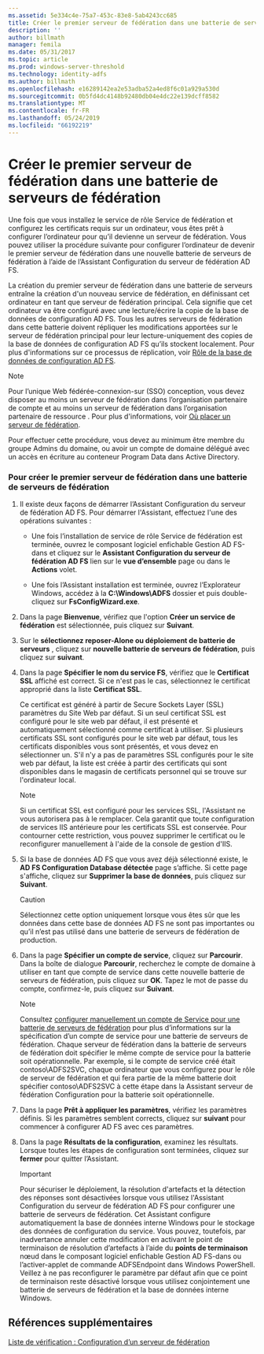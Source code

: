 ```yaml
---
ms.assetid: 5e334c4e-75a7-453c-83e8-5ab4243cc685
title: Créer le premier serveur de fédération dans une batterie de serveurs de fédération
description: ''
author: billmath
manager: femila
ms.date: 05/31/2017
ms.topic: article
ms.prod: windows-server-threshold
ms.technology: identity-adfs
ms.author: billmath
ms.openlocfilehash: e16289142ea2e53adba52a4ed8f6c01a929a530d
ms.sourcegitcommit: 0b5fd4dc4148b92480db04e4dc22e139dcff8582
ms.translationtype: MT
ms.contentlocale: fr-FR
ms.lasthandoff: 05/24/2019
ms.locfileid: "66192219"
---
```

# <a name="create-the-first-federation-server-in-a-federation-server-farm"></a>Créer le premier serveur de fédération dans une batterie de serveurs de fédération

Une fois que vous installez le service de rôle Service de fédération et configurez les certificats requis sur un ordinateur, vous êtes prêt à configurer l’ordinateur pour qu’il devienne un serveur de fédération. Vous pouvez utiliser la procédure suivante pour configurer l’ordinateur de devenir le premier serveur de fédération dans une nouvelle batterie de serveurs de fédération à l’aide de l’Assistant Configuration du serveur de fédération AD FS.  
  
La création du premier serveur de fédération dans une batterie de serveurs entraîne la création d'un nouveau service de fédération, en définissant cet ordinateur en tant que serveur de fédération principal. Cela signifie que cet ordinateur va être configuré avec une lecture\/écrire la copie de la base de données de configuration AD FS. Tous les autres serveurs de fédération dans cette batterie doivent répliquer les modifications apportées sur le serveur de fédération principal pour leur lecture\-uniquement des copies de la base de données de configuration AD FS qu’ils stockent localement. Pour plus d'informations sur ce processus de réplication, voir [Rôle de la base de données de configuration AD FS](../../ad-fs/technical-reference/The-Role-of-the-AD-FS-Configuration-Database.md).  
  
> [!NOTE]  
> Pour l’unique Web fédérée\-connexion\-sur \(SSO\) conception, vous devez disposer au moins un serveur de fédération dans l’organisation partenaire de compte et au moins un serveur de fédération dans l’organisation partenaire de ressource . Pour plus d'informations, voir [Où placer un serveur de fédération](https://technet.microsoft.com/library/dd807127.aspx).  
  
Pour effectuer cette procédure, vous devez au minimum être membre du groupe Admins du domaine, ou avoir un compte de domaine délégué avec un accès en écriture au conteneur Program Data dans Active Directory.  
  
### <a name="to-create-the-first-federation-server-in-a-federation-server-farm"></a>Pour créer le premier serveur de fédération dans une batterie de serveurs de fédération  
  
1.  Il existe deux façons de démarrer l’Assistant Configuration du serveur de fédération AD FS. Pour démarrer l'Assistant, effectuez l'une des opérations suivantes :  
  
    -   Une fois l’installation de service de rôle Service de fédération est terminée, ouvrez le composant logiciel enfichable Gestion AD FS\-dans et cliquez sur le **Assistant Configuration du serveur de fédération AD FS** lien sur le **vue d’ensemble** page ou dans le **Actions** volet.  
  
    -   Une fois l’Assistant installation est terminée, ouvrez l’Explorateur Windows, accédez à la **C:\\Windows\\ADFS** dossier et puis double\-cliquez sur **FsConfigWizard.exe**.  
  
2.  Dans la page **Bienvenue**, vérifiez que l'option **Créer un service de fédération** est sélectionnée, puis cliquez sur **Suivant**.  
  
3.  Sur le **sélectionnez reposer\-Alone ou déploiement de batterie de serveurs** , cliquez sur **nouvelle batterie de serveurs de fédération**, puis cliquez sur **suivant**.  
  
4.  Dans la page **Spécifier le nom du service FS**, vérifiez que le **Certificat SSL** affiché est correct. Si ce n'est pas le cas, sélectionnez le certificat approprié dans la liste **Certificat SSL**.  
  
    Ce certificat est généré à partir de Secure Sockets Layer \(SSL\) paramètres du Site Web par défaut. Si un seul certificat SSL est configuré pour le site web par défaut, il est présenté et automatiquement sélectionné comme certificat à utiliser. Si plusieurs certificats SSL sont configurés pour le site web par défaut, tous les certificats disponibles vous sont présentés, et vous devez en sélectionner un. S'il n'y a pas de paramètres SSL configurés pour le site web par défaut, la liste est créée à partir des certificats qui sont disponibles dans le magasin de certificats personnel qui se trouve sur l'ordinateur local.  
  
    > [!NOTE]  
    > Si un certificat SSL est configuré pour les services SSL, l'Assistant ne vous autorisera pas à le remplacer. Cela garantit que toute configuration de services IIS antérieure pour les certificats SSL est conservée. Pour contourner cette restriction, vous pouvez supprimer le certificat ou le reconfigurer manuellement à l'aide de la console de gestion d'IIS.  
  
5.  Si la base de données AD FS que vous avez déjà sélectionné existe, le **AD FS Configuration Database détectée** page s’affiche. Si cette page s'affiche, cliquez sur **Supprimer la base de données**, puis cliquez sur **Suivant**.  
  
    > [!CAUTION]  
    > Sélectionnez cette option uniquement lorsque vous êtes sûr que les données dans cette base de données AD FS ne sont pas importantes ou qu’il n’est pas utilisé dans une batterie de serveurs de fédération de production.  
  
6.  Dans la page **Spécifier un compte de service**, cliquez sur **Parcourir**. Dans la boîte de dialogue **Parcourir**, recherchez le compte de domaine à utiliser en tant que compte de service dans cette nouvelle batterie de serveurs de fédération, puis cliquez sur **OK**. Tapez le mot de passe du compte, confirmez-le, puis cliquez sur **Suivant**.  
  
    > [!NOTE]  
    > Consultez [configurer manuellement un compte de Service pour une batterie de serveurs de fédération](Manually-Configure-a-Service-Account-for-a-Federation-Server-Farm.md) pour plus d’informations sur la spécification d’un compte de service pour une batterie de serveurs de fédération. Chaque serveur de fédération dans la batterie de serveurs de fédération doit spécifier le même compte de service pour la batterie soit opérationnelle. Par exemple, si le compte de service créé était contoso\\ADFS2SVC, chaque ordinateur que vous configurez pour le rôle de serveur de fédération et qui fera partie de la même batterie doit spécifier contoso\\ADFS2SVC à cette étape dans la Assistant serveur de fédération Configuration pour la batterie soit opérationnelle.  
  
7.  Dans la page **Prêt à appliquer les paramètres**, vérifiez les paramètres définis. Si les paramètres semblent corrects, cliquez sur **suivant** pour commencer à configurer AD FS avec ces paramètres.  
  
8.  Dans la page **Résultats de la configuration**, examinez les résultats. Lorsque toutes les étapes de configuration sont terminées, cliquez sur **fermer** pour quitter l’Assistant.  
  
    > [!IMPORTANT]  
    > Pour sécuriser le déploiement, la résolution d'artefacts et la détection des réponses sont désactivées lorsque vous utilisez l'Assistant Configuration du serveur de fédération AD FS pour configurer une batterie de serveurs de fédération. Cet Assistant configure automatiquement la base de données interne Windows pour le stockage des données de configuration du service. Vous pouvez, toutefois, par inadvertance annuler cette modification en activant le point de terminaison de résolution d’artefacts à l’aide du **points de terminaison** nœud dans le composant logiciel enfichable Gestion AD FS\-dans ou l’activer\-applet de commande ADFSEndpoint dans Windows PowerShell. Veillez à ne pas reconfigurer le paramètre par défaut afin que ce point de terminaison reste désactivé lorsque vous utilisez conjointement une batterie de serveurs de fédération et la base de données interne Windows.  
  
## <a name="additional-references"></a>Références supplémentaires  
[Liste de vérification : Configuration d’un serveur de fédération](Checklist--Setting-Up-a-Federation-Server.md)  
  

